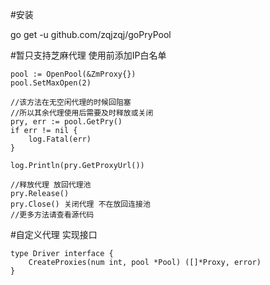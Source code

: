 #安装

go get -u github.com/zqjzqj/goPryPool

#暂只支持芝麻代理
    使用前添加IP白名单
    
    pool := OpenPool(&ZmProxy{})
    pool.SetMaxOpen(2)
    
    //该方法在无空闲代理的时候回阻塞 
    //所以其余代理使用后需要及时释放或关闭
    pry, err := pool.GetPry()
    if err != nil {
        log.Fatal(err)
    }

    log.Println(pry.GetProxyUrl())
    
    //释放代理 放回代理池
    pry.Release()
    pry.Close() 关闭代理 不在放回连接池
    //更多方法请查看源代码
#自定义代理
    实现接口
    
    type Driver interface {
    	CreateProxies(num int, pool *Pool) ([]*Proxy, error)
    }
